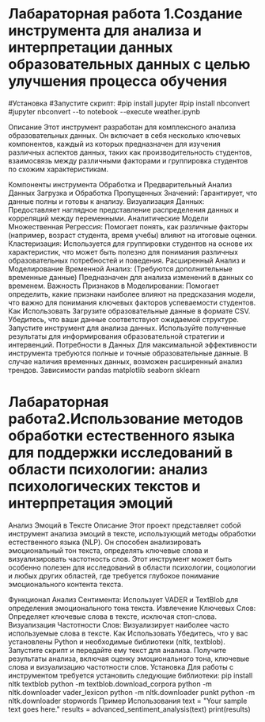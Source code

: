 # Лабараторная работа 1.Создание инструмента для анализа и интерпретации данных образовательных данных с целью улучшения процесса обучения
#Установка
#Запустите скрипт:
#pip install jupyter
#pip install nbconvert
#jupyter nbconvert --to notebook --execute weather.ipynb

Описание
Этот инструмент разработан для комплексного анализа образовательных данных. Он включает в себя несколько ключевых компонентов, каждый из которых предназначен для изучения различных аспектов данных, таких как производительность студентов, взаимосвязь между различными факторами и группировка студентов по схожим характеристикам.

Компоненты инструмента
Обработка и Предварительный Анализ Данных
Загрузка и Обработка Пропущенных Значений: Гарантирует, что данные полны и готовы к анализу.
Визуализация Данных: Предоставляет наглядное представление распределения данных и корреляций между переменными.
Аналитические Модели
Множественная Регрессия: Помогает понять, как различные факторы (например, возраст студента, время учебы) влияют на итоговые оценки.
Кластеризация: Используется для группировки студентов на основе их характеристик, что может быть полезно для понимания различных образовательных потребностей и поведения.
Расширенный Анализ и Моделирование
Временной Анализ: (Требуются дополнительные временные данные) Предназначен для анализа изменений в данных со временем.
Важность Признаков в Моделировании: Помогает определить, какие признаки наиболее влияют на предсказания модели, что важно для понимания ключевых факторов успеваемости студентов.
Как Использовать
Загрузите образовательные данные в формате CSV.
Убедитесь, что ваши данные соответствуют ожидаемой структуре.
Запустите инструмент для анализа данных.
Используйте полученные результаты для информирования образовательной стратегии и интервенций.
Потребности в Данных
Для максимальной эффективности инструмента требуются полные и точные образовательные данные.
В случае наличия временных данных, возможен расширенный анализ трендов.
Зависимости
pandas
matplotlib
seaborn
sklearn
# Лабараторная работа2.Использование методов обработки естественного языка для поддержки исследований в области психологии: анализ психологических текстов и интерпретация эмоций
Анализ Эмоций в Тексте
Описание
Этот проект представляет собой инструмент анализа эмоций в тексте, использующий методы обработки естественного языка (NLP). Он способен анализировать эмоциональный тон текста, определять ключевые слова и визуализировать частотность слов. Этот инструмент может быть особенно полезен для исследований в области психологии, социологии и любых других областей, где требуется глубокое понимание эмоционального контента текста.

Функционал
Анализ Сентимента: Использует VADER и TextBlob для определения эмоционального тона текста.
Извлечение Ключевых Слов: Определяет ключевые слова в тексте, исключая стоп-слова.
Визуализация Частотности Слов: Визуализирует наиболее часто используемые слова в тексте.
Как Использовать
Убедитесь, что у вас установлены Python и необходимые библиотеки (nltk, textblob).
Запустите скрипт и передайте ему текст для анализа.
Получите результаты анализа, включая оценку эмоционального тона, ключевые слова и визуализацию частотности слов.
Установка
Для работы с инструментом требуется установить следующие библиотеки:
pip install nltk textblob
python -m textblob.download_corpora
python -m nltk.downloader vader_lexicon
python -m nltk.downloader punkt
python -m nltk.downloader stopwords
Пример Использования
text = "Your sample text goes here."
results = advanced_sentiment_analysis(text)
print(results)
